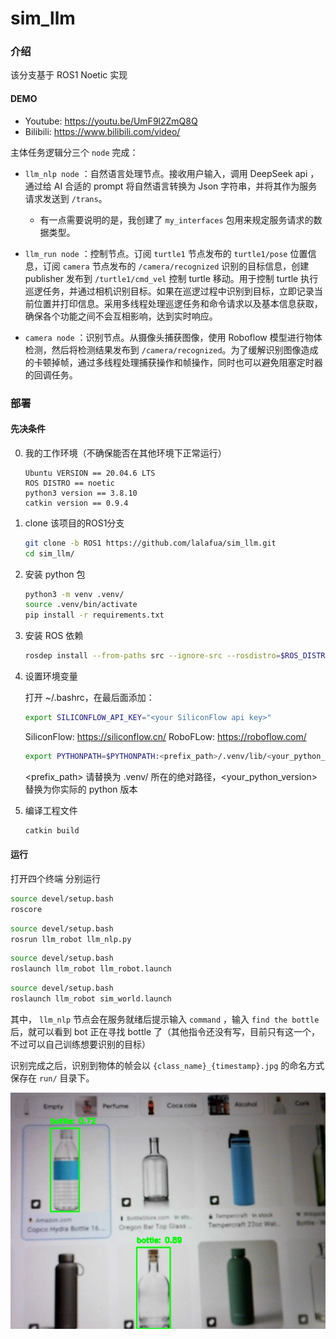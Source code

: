 # sim_llm
  
### 介绍
  
该分支基于 ROS1 Noetic 实现

#### DEMO

- Youtube: https://youtu.be/UmF9l2ZmQ8Q
- Bilibili: https://www.bilibili.com/video/

主体任务逻辑分三个 `node` 完成：
  
- `llm_nlp node` ：自然语言处理节点。接收用户输入，调用 DeepSeek api ，通过给 AI 合适的 prompt 将自然语言转换为 Json 字符串，并将其作为服务请求发送到 `/trans`。
    - 有一点需要说明的是，我创建了 `my_interfaces` 包用来规定服务请求的数据类型。
  
- `llm_run node` ：控制节点。订阅 `turtle1` 节点发布的 `turtle1/pose` 位置信息，订阅 `camera` 节点发布的 `/camera/recognized` 识别的目标信息，创建 publisher 发布到 `/turtle1/cmd_vel` 控制 turtle 移动。用于控制 turtle 执行巡逻任务，并通过相机识别目标。如果在巡逻过程中识别到目标，立即记录当前位置并打印信息。采用多线程处理巡逻任务和命令请求以及基本信息获取，确保各个功能之间不会互相影响，达到实时响应。
  
- `camera node` ：识别节点。从摄像头捕获图像，使用 Roboflow 模型进行物体检测，然后将检测结果发布到 `/camera/recognized`。为了缓解识别图像造成的卡顿掉帧，通过多线程处理捕获操作和帧操作，同时也可以避免阻塞定时器的回调任务。
  
### 部署
  
#### 先决条件
0. 我的工作环境（不确保能否在其他环境下正常运行）
  
    ```
    Ubuntu VERSION == 20.04.6 LTS
    ROS DISTRO == noetic
    python3 version == 3.8.10
    catkin version == 0.9.4
    ```
  
1. clone 该项目的ROS1分支
  
    ```bash
    git clone -b ROS1 https://github.com/lalafua/sim_llm.git
    cd sim_llm/
    ```
  
2. 安装 python 包
  
    ```bash
    python3 -m venv .venv/
    source .venv/bin/activate
    pip install -r requirements.txt
    ```

3. 安装 ROS 依赖

    ```bash
    rosdep install --from-paths src --ignore-src --rosdistro=$ROS_DISTRO -y
    ```

4. 设置环境变量

    打开 ~/.bashrc，在最后面添加：
    ```bash
    export SILICONFLOW_API_KEY="<your SiliconFlow api key>"
    ``` 
    SiliconFlow: https://siliconflow.cn/
    RoboFLow: https://roboflow.com/

    ```bash
    export PYTHONPATH=$PYTHONPATH:<prefix_path>/.venv/lib/<your_python_versin>/site-packages/
    ```
    <prefix_path> 请替换为 .venv/ 所在的绝对路径，<your_python_version> 替换为你实际的 python 版本  

5. 编译工程文件
  
    ```bash
    catkin build
    ```
  
#### 运行
  
打开四个终端
分别运行

```bash
source devel/setup.bash
roscore
```
```bash
source devel/setup.bash
rosrun llm_robot llm_nlp.py
```
```bash
source devel/setup.bash
roslaunch llm_robot llm_robot.launch
```
```bash
source devel/setup.bash
roslaunch llm_robot sim_world.launch
```
  
其中， `llm_nlp` 节点会在服务就绪后提示输入 `command` ，输入 `find the bottle` 后，就可以看到 bot 正在寻找 bottle 了（其他指令还没有写，目前只有这一个，不过可以自己训练想要识别的目标）

识别完成之后，识别到物体的帧会以 `{class_name}_{timestamp}.jpg` 的命名方式保存在 `run/` 目录下。

![](run/bottle_20250225-153336.jpg)
  
  
  
